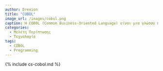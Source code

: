 ```yaml
---
author: Drexion
title: "COBOL"
image_url: /images/cobol.png
caption: Η COBOL (Common Business-Oriented Language) είναι μια γλώσσα προγραμματισμού υψηλού επιπέδου που χρησιμοποιείται κυρίως για επιχειρηματικές εφαρμογές και είναι γνωστή για την αναγνωσιμότητά της και την καταλληλότητά της για την επεξεργασία δεδομένων μεγάλης κλίμακας.
categories:
  - Μελέτη Περίπτωσης
  - Τεχνολογία
tags:
  - COBOL
  - Programming
---
```


{% include cs-cobol.md %}
